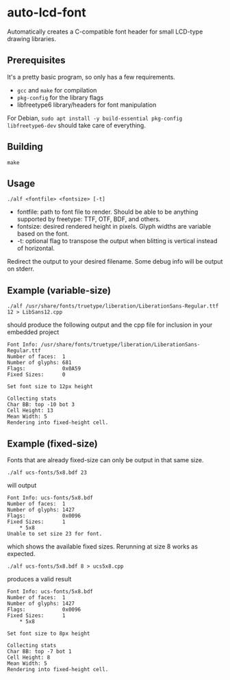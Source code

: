 # auto-lcd-font

Automatically creates a C-compatible font header for small LCD-type drawing libraries.

## Prerequisites

It's a pretty basic program, so only has a few requirements.
* `gcc` and `make` for compilation
* `pkg-config` for the library flags
* libfreetype6 library/headers for font manipulation

For Debian, `sudo apt install -y build-essential pkg-config libfreetype6-dev` should take care of everything.

## Building

`make`

## Usage

`./alf <fontfile> <fontsize> [-t]`
* fontfile: path to font file to render.  Should be able to be anything supported by freetype: TTF, OTF, BDF, and others.
* fontsize: desired rendered height in pixels.  Glyph widths are variable based on the font.
* -t: optional flag to transpose the output when blitting is vertical instead of horizontal.

Redirect the output to your desired filename. Some debug info will be output on stderr.

## Example (variable-size)
`./alf /usr/share/fonts/truetype/liberation/LiberationSans-Regular.ttf 12 > LibSans12.cpp`

should produce the following output and the cpp file for inclusion in your embedded project

```
Font Info: /usr/share/fonts/truetype/liberation/LiberationSans-Regular.ttf
Number of faces:  1
Number of glyphs: 681
Flags:            0x0A59
Fixed Sizes:      0

Set font size to 12px height

Collecting stats
Char BB: top -10 bot 3
Cell Height: 13
Mean Width: 5
Rendering into fixed-height cell.
```

## Example (fixed-size)
Fonts that are already fixed-size can only be output in that same size.

`./alf ucs-fonts/5x8.bdf 23`

will output

```
Font Info: ucs-fonts/5x8.bdf
Number of faces:  1
Number of glyphs: 1427
Flags:            0x0096
Fixed Sizes:      1
    * 5x8
Unable to set size 23 for font.
```

which shows the available fixed sizes.  Rerunning at size 8 works as expected.

`./alf ucs-fonts/5x8.bdf 8 > ucs5x8.cpp`

produces a valid result

```
Font Info: ucs-fonts/5x8.bdf
Number of faces:  1
Number of glyphs: 1427
Flags:            0x0096
Fixed Sizes:      1
    * 5x8

Set font size to 8px height

Collecting stats
Char BB: top -7 bot 1
Cell Height: 8
Mean Width: 5
Rendering into fixed-height cell.
```
